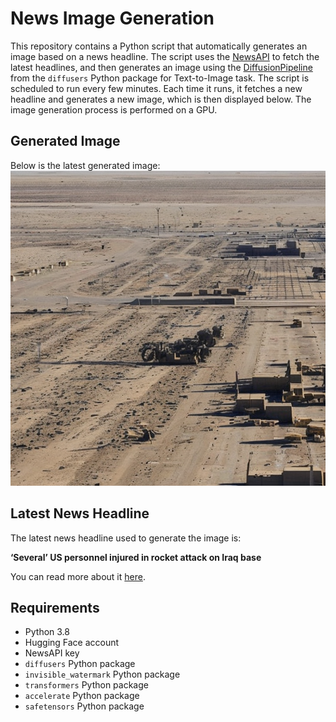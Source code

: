 # News Image Generation
This repository contains a Python script that automatically generates an image based on a news headline. The script uses the [NewsAPI](https://newsapi.org/) to fetch the latest headlines, and then generates an image using the [DiffusionPipeline](https://github.com/huggingface/diffusers) from the `diffusers` Python package for Text-to-Image task.
The script is scheduled to run every few minutes. Each time it runs, it fetches a new headline and generates a new image, which is then displayed below. The image generation process is performed on a GPU.

## Generated Image
Below is the latest generated image:
![Generated Image](image.png)

## Latest News Headline
The latest news headline used to generate the image is:

**‘Several’ US personnel injured in rocket attack on Iraq base**

You can read more about it [here](https://news.google.com/rss/articles/CBMikwFBVV95cUxNbFFYME1QMHJ0U2hKa25ybXl2V0plUXNmRFlVYzZSeVBTS3VHeHhuWmQ0VVM0NG92TndjXzlybE4tWUk2SkVtcmRnLW1ET2MxajBnUjR6V1hwampGWk9LYUpwa29xWENrNTZCYThXY2piOVFkcEoxak9Zd3ZxZkhER1c4cU5sLWFXaWNGM0RkVHNXbmvSAYoBQVVfeXFMTWxsdDB4SlNwN2RrcDFBSHJDakx6UkFaMTlTc3o3VzN4enRLSG1ZWmpnR0RNOWhKeTZ6ZUtFeGxZOGlFM05xck5qcUVVaDhhTFJFajJ5NG1WSTl0eHRtUG9RY3dtaFFtMFZteXUwNHJPcV9BbTZUOTVPWllyMWlLWlZGalpZT1IyLVdR?oc=5).

## Requirements
- Python 3.8
- Hugging Face account
- NewsAPI key
- `diffusers` Python package
- `invisible_watermark` Python package
- `transformers` Python package
- `accelerate` Python package
- `safetensors` Python package
